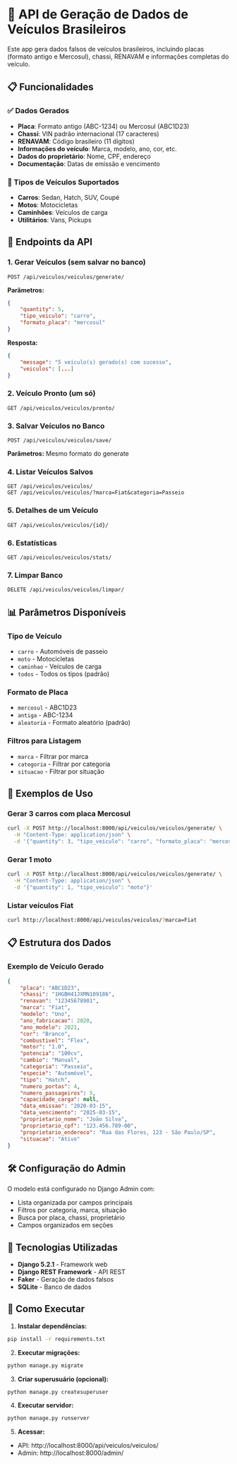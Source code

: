 # 🚗 API de Geração de Dados de Veículos Brasileiros

Este app gera dados falsos de veículos brasileiros, incluindo placas (formato antigo e Mercosul), chassi, RENAVAM e informações completas do veículo.

## 📋 Funcionalidades

### ✅ Dados Gerados
- **Placa**: Formato antigo (ABC-1234) ou Mercosul (ABC1D23)
- **Chassi**: VIN padrão internacional (17 caracteres)
- **RENAVAM**: Código brasileiro (11 dígitos)
- **Informações do veículo**: Marca, modelo, ano, cor, etc.
- **Dados do proprietário**: Nome, CPF, endereço
- **Documentação**: Datas de emissão e vencimento

### 🚙 Tipos de Veículos Suportados
- **Carros**: Sedan, Hatch, SUV, Coupé
- **Motos**: Motocicletas
- **Caminhões**: Veículos de carga
- **Utilitários**: Vans, Pickups

## 🔗 Endpoints da API

### 1. Gerar Veículos (sem salvar no banco)
```http
POST /api/veiculos/veiculos/generate/
```

**Parâmetros:**
```json
{
    "quantity": 5,
    "tipo_veiculo": "carro",
    "formato_placa": "mercosul"
}
```

**Resposta:**
```json
{
    "message": "5 veículo(s) gerado(s) com sucesso",
    "veiculos": [...]
}
```

### 2. Veículo Pronto (um só)
```http
GET /api/veiculos/veiculos/pronto/
```

### 3. Salvar Veículos no Banco
```http
POST /api/veiculos/veiculos/save/
```

**Parâmetros:** Mesmo formato do generate

### 4. Listar Veículos Salvos
```http
GET /api/veiculos/veiculos/
GET /api/veiculos/veiculos/?marca=Fiat&categoria=Passeio
```

### 5. Detalhes de um Veículo
```http
GET /api/veiculos/veiculos/{id}/
```

### 6. Estatísticas
```http
GET /api/veiculos/veiculos/stats/
```

### 7. Limpar Banco
```http
DELETE /api/veiculos/veiculos/limpar/
```

## 📊 Parâmetros Disponíveis

### Tipo de Veículo
- `carro` - Automóveis de passeio
- `moto` - Motocicletas
- `caminhao` - Veículos de carga
- `todos` - Todos os tipos (padrão)

### Formato de Placa
- `mercosul` - ABC1D23
- `antiga` - ABC-1234
- `aleatoria` - Formato aleatório (padrão)

### Filtros para Listagem
- `marca` - Filtrar por marca
- `categoria` - Filtrar por categoria
- `situacao` - Filtrar por situação

## 🎯 Exemplos de Uso

### Gerar 3 carros com placa Mercosul
```bash
curl -X POST http://localhost:8000/api/veiculos/veiculos/generate/ \
  -H "Content-Type: application/json" \
  -d '{"quantity": 3, "tipo_veiculo": "carro", "formato_placa": "mercosul"}'
```

### Gerar 1 moto
```bash
curl -X POST http://localhost:8000/api/veiculos/veiculos/generate/ \
  -H "Content-Type: application/json" \
  -d '{"quantity": 1, "tipo_veiculo": "moto"}'
```

### Listar veículos Fiat
```bash
curl http://localhost:8000/api/veiculos/veiculos/?marca=Fiat
```

## 📋 Estrutura dos Dados

### Exemplo de Veículo Gerado
```json
{
    "placa": "ABC1D23",
    "chassi": "1HGBH41JXMN109186",
    "renavan": "12345678901",
    "marca": "Fiat",
    "modelo": "Uno",
    "ano_fabricacao": 2020,
    "ano_modelo": 2021,
    "cor": "Branco",
    "combustivel": "Flex",
    "motor": "1.0",
    "potencia": "100cv",
    "cambio": "Manual",
    "categoria": "Passeio",
    "especie": "Automóvel",
    "tipo": "Hatch",
    "numero_portas": 4,
    "numero_passageiros": 5,
    "capacidade_carga": null,
    "data_emissao": "2020-03-15",
    "data_vencimento": "2025-03-15",
    "proprietario_nome": "João Silva",
    "proprietario_cpf": "123.456.789-00",
    "proprietario_endereco": "Rua das Flores, 123 - São Paulo/SP",
    "situacao": "Ativo"
}
```

## 🛠️ Configuração do Admin

O modelo está configurado no Django Admin com:
- Lista organizada por campos principais
- Filtros por categoria, marca, situação
- Busca por placa, chassi, proprietário
- Campos organizados em seções

## 🔧 Tecnologias Utilizadas

- **Django 5.2.1** - Framework web
- **Django REST Framework** - API REST
- **Faker** - Geração de dados falsos
- **SQLite** - Banco de dados

## 🚀 Como Executar

1. **Instalar dependências:**
```bash
pip install -r requirements.txt
```

2. **Executar migrações:**
```bash
python manage.py migrate
```

3. **Criar superusuário (opcional):**
```bash
python manage.py createsuperuser
```

4. **Executar servidor:**
```bash
python manage.py runserver
```

5. **Acessar:**
- API: http://localhost:8000/api/veiculos/veiculos/
- Admin: http://localhost:8000/admin/ 